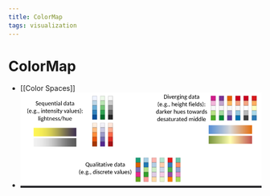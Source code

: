 ```yaml
---
title: ColorMap
tags: visualization
---
```


# ColorMap
- [[Color Spaces]]
- ![im](assets/Pasted%20Image%2020220411132754.png)








































































